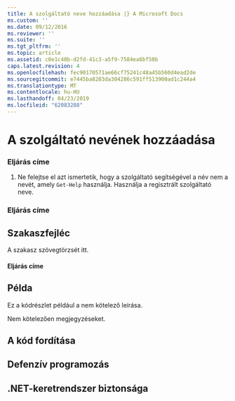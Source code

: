 ```yaml
---
title: A szolgáltató neve hozzáadása |} A Microsoft Docs
ms.custom: ''
ms.date: 09/12/2016
ms.reviewer: ''
ms.suite: ''
ms.tgt_pltfrm: ''
ms.topic: article
ms.assetid: c0e1c40b-d2fd-41c3-a5f9-7584ea6bf50b
caps.latest.revision: 4
ms.openlocfilehash: fec90170571ae66cf75241c48a45b560d4ead2de
ms.sourcegitcommit: e7445ba8203da304286c591ff513900ad1c244a4
ms.translationtype: MT
ms.contentlocale: hu-HU
ms.lasthandoff: 04/23/2019
ms.locfileid: "62083288"
---
```

# <a name="how-to-add-the-provider-name"></a>A szolgáltató nevének hozzáadása

### <a name="procedure-title"></a>Eljárás címe

1. Ne felejtse el azt ismertetik, hogy a szolgáltató segítségével a név nem a nevét, amely `Get-Help` használja. Használja a regisztrált szolgáltató neve.

### <a name="procedure-title"></a>Eljárás címe

## <a name="section-heading"></a>Szakaszfejléc

 A szakasz szövegtörzsét itt.

#### <a name="procedure-title"></a>Eljárás címe

## <a name="example"></a>Példa

 Ez a kódrészlet például a nem kötelező leírása.

<!-- TODO!!!: review snippet reference  [!CODE [Microsoft.Win32.RegistryKey#4](Microsoft.Win32.RegistryKey#4)]  -->

 Nem kötelezően megjegyzéseket.

## <a name="compiling-the-code"></a>A kód fordítása

## <a name="robust-programming"></a>Defenzív programozás

## <a name="net-framework-security"></a>.NET-keretrendszer biztonsága